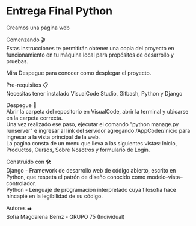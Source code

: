 # Entrega Final Python

Creamos una página web <br>

Comenzando 🎬 <br>
Estas instrucciones te permitirán obtener una copia del proyecto en funcionamiento en tu máquina local para propósitos de desarrollo y pruebas.

Mira Despegue para conocer como desplegar el proyecto.

Pre-requisitos 📋 <br>
Necesitas tener instalado VisualCode Studio, Gitbash, Python y Django

Despegue 🚀 <br>
Abrir la carpeta del repositorio en VisualCode, abrir la terminal y ubicarse en la carpeta correcta. <br>
Una vez realizado ese paso, ejecutar el comando "python manage.py runserver" e ingresar al link del servidor agregando /AppCoder/inicio para ingresar a la vista principal de la web.
<br>
La pagina consta de un menu que lleva a las siguientes vistas: Inicio, Productos, Cursos, Sobre Nosotros y formulario de Login.

Construido con 🛠️ <br>
Django - Framework de desarrollo web de código abierto, escrito en Python, que respeta el patrón de diseño conocido como modelo–vista–controlador. <br>
Python - Lenguaje de programación interpretado cuya filosofía hace hincapié en la legibilidad de su código.

Autores ✒️ <br>
Sofia Magdalena Bernz - GRUPO 75 (Individual)
